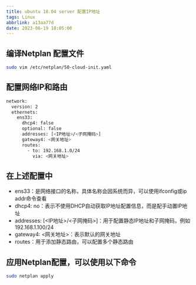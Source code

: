 ```yaml
---
title: ubuntu 18.04 server 配置IP地址
tags: Linux
abbrlink: a13aa77d
date: 2023-06-19 18:05:00
---
```


## 编译Netplan 配置文件

```bash
sudo vim /etc/netplan/50-cloud-init.yaml
```

## 配置网络IP和路由

```bash
network:
  version: 2
  ethernets:
    ens33:
      dhcp4: false
      optional: false
      addresses: [<IP地址>/<子网掩码>]
      gateway4: <网关地址>
      routes:
        - to: 192.168.1.0/24
          via: <网关地址>
```

## 在上述配置中

- ens33：是网络接口的名称，具体名称会因系统而异，可以使用ifconfig或ip addr命令查看
- dhcp4: no：表示不使用DHCP自动获取IP地址配置信息，而是配手动置IP地址
- addresses: [<IP地址>/<子网掩码>]：用于配置静态IP地址和子网掩码，例如192.168.1.100/24
- gateway4: <网关地址>：表示默认的网关地址
- routes：用于添加静态路由，可以配置多个静态路由

## 应用Netplan配置，可以使用以下命令

```bash
sudo netplan apply
```
